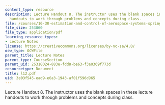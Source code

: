 ```yaml
---
content_type: resource
description: Lecture Handout 8. The instructor uses the blank spaces in these lecture
  handouts to work through problems and concepts during class.
file: /courses/16-30-estimation-and-control-of-aerospace-systems-spring-2004/3e03f545ead9e6a31943af01f596d965_l12.pdf
file_size: 253060
file_type: application/pdf
learning_resource_types:
- Lecture Notes
license: https://creativecommons.org/licenses/by-nc-sa/4.0/
ocw_type: OCWFile
parent_title: Lecture Notes
parent_type: CourseSection
parent_uid: 26318024-883e-fdd8-be63-f3a0369f773d
resourcetype: Document
title: l12.pdf
uid: 3e03f545-ead9-e6a3-1943-af01f596d965
---
```

Lecture Handout 8. The instructor uses the blank spaces in these lecture handouts to work through problems and concepts during class.